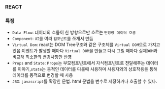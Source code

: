 ### REACT
> 

### 특징
+ ```Data Flow```: 데이터의 흐름이 한 방향으로만 흐르는 ```단방향 데이터 흐름```
+ ```Component```: ```UI```를 여러 ```컴포넌트```를 쪼개서 만듬
+ ```Virtual Dom```: react는 DOM Tree구조와 같은 구조체를 ```Virtual DOM```으로 가지고 있음.이벤트가 발생할 때마다 ```Virtual DOM```을 만들고 다시 그릴 때마다 실제```DOM```과 비교해 최소한의 변경사항만 반영
+ ```Props``` and ```State```: ```Props```는 부모컴포넌트에서 자식컴포넌트로 전달해주는 데이터를 이야기,```state```는 동적인 데이터를 다룰때 사용하며 사용자와의 상호작용을 통해 데이터를 동적으로 변경할 때 사용
+ ```JSX```: ```javascript```를 확장한 문법. html 문법을 변수로 저장하거나 호출할 수 있다.
